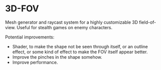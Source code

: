 # 3D-FOV

Mesh generator and raycast system for a highly customizable 3D field-of-view. Useful for stealth games on enemy characters.

Potential improvements: 
- Shader, to make the shape not be seen through itself, or an outline effect, or some kind of effect to make the FOV itself appear better.
- Improve the pinches in the shape somehow.
- Improve performance.